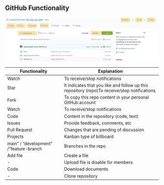 ## GitHub Functionality

![GitHub Workflow](./img/Github_functionality.png)

| Functionality | Explanation |
| --- | --- |
| Watch | To receive/stop notifications |
| Star | It indicates that you like and follow up this repository (repo)To receive/stop notifications |
| Fork | To copy this repo content in your personal GitHub account |
| Watch | To receive/stop notifications |
| Code | Content in the repository (code, text) |
| Issues| Provide feedback, comments, etc |
| Pull Request | Changes that are pending of discussion |
| Projects | Kanban type of billboard|
| main” / “development” /”feature-branch | Branches in the repo|
| Add file | Create a file|
| - | Upload file is disable for members|
| Code | Download documents|
| - | Clone repository|

